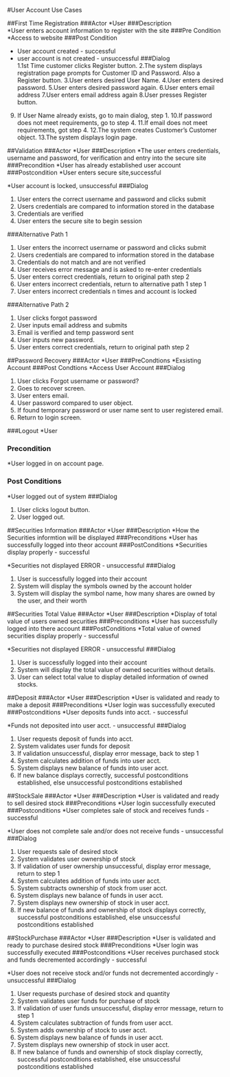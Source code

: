 ﻿#User Account Use Cases					
 

##First Time Registration
###Actor
*User
###Description	
*User enters account information to register with the site
###Pre Condition
*Access to website
###Post Condition
* User account created - successful
* user account is not created - unsuccessful
###Dialog	
1.1st Time customer clicks Register button.
2.The system displays registration page prompts for Customer ID and Password. Also a Register button.
3.User enters desired User Name.
4.User enters desired password.
5.User enters desired password again.
6.User enters email address
7.User enters email address again
8.User presses Register button.
9. If User Name already exists, go to main dialog, step 1.
10.If password does not meet requirements, go to step 4.
11.If email does not meet requirements, got step 4.
12.The system creates Customer’s Customer object.
13.The system displays login page.



##Validation
###Actor
*User
###Description
*The user enters credentials, username and password, for verification and entry into the secure site
###Precondition
*User has already established user account
###Postcondition
*User enters secure site,successful

*User account is locked, unsuccessful
###Dialog
1. User enters the correct username and password and clicks submit
2. Users credentials are compared to information stored in the database
3. Credentials are verified
4. User enters the secure site to begin session  

###Alternative Path 1
1. User enters the incorrect username or password and clicks submit
2. Users credentials are compared to information stored in the database
3. Credentials do not match and are not verified
4. User receives error message and is asked to re-enter credentials
5. User enters correct credentials, return to original path step 2
6. User enters incorrect credentials, return to alternative path 1 step 1 
7. User enters incorrect credentials n times and account is locked  

###Alternative Path 2
1. User clicks forgot password
2. User inputs email address and submits
3. Email is verified and temp password sent
4. User inputs new password.
5. User enters correct credentials, return to original path step 2


##Password Recovery
###Actor
*User
###PreCondtions
*Exsisting Account
###Post Condtions
*Access User Account
###Dialog
1. User clicks Forgot username or password?
2. Goes to recover screen.
3. User enters email.
4. User password compared to user object.
5. If found temporary password or user name sent to user registered email.
6. Return to login screen.

###Logout
*User
### Precondition
*User logged in on account page.
### Post Conditions
*User logged out of system
###Dialog
1. User clicks logout button.
2. User logged out.


##Securities Information
###Actor
*User
###Description
*How the Securities informtion will be displayed
###Preconditions
*User has successfully logged into theor account
###PostConditions
*Securities display properly - successful

*Securities not displayed ERROR - unsuccessful
###Dialog
1. User is successfully logged into their account
2. System will display the symbols owned by the account holder
3. System will display the symbol name, how many shares are owned by the user, and their worth

##Securities Total Value
###Actor
*User
###Description
*Display of total value of users owned securities
###Preconditions
*User has successfully logged into there account
###PostConditions
*Total value of owned securities display properly - successful

*Securities not displayed ERROR - unsuccessful
###Dialog
1. User is successfully logged into their account
2. System will display the total value of owned securities without details.
3. User can select total value to display detailed information of owned stocks.

##Deposit
###Actor
*User
###Description
*User is validated and ready to make a deposit
###Preconditions
*User login was successfully executed
###Postconditions
*User deposits funds into acct. - successful

*Funds not deposited into user acct. - unsuccessful
###Dialog
1. User requests deposit of funds into acct.
2. System validates user funds for deposit
3. If validation unsuccessful, display error message, back to step 1
4. System calculates addition of funds into user acct.
5. System displays new balance of funds into user acct.
6. If new balance displays correctly, successful postconditions established, else unsuccessful postconditions established


##StockSale
###Actor
*User
###Description
*User is validated and ready to sell desired stock
###Preconditions
*User login successfully executed
###Postconditions
*User completes sale of stock and receives funds - successful

*User does not complete sale and/or does not receive funds - unsuccessful
###Dialog
1. User requests sale of desired stock
2. System validates user ownership of stock
3. If validation of user ownership unsuccessful, display error message, return to step 1
4. System calculates addition of funds into user acct.
5. System subtracts ownership of stock from user acct.
6. System displays new balance of funds in user acct.
7. System displays new ownership of stock in user acct.
8. If new balance of funds and ownership of stock displays correctly, successful postconditions established, else unsuccessful postconditions established


##StockPurchase
###Actor
*User
###Description
*User is validated and ready to purchase desired stock
###Preconditions
*User login was successfully executed
###Postconditions
*User receives purchased stock and funds decremented accordingly - successful

*User does not receive stock and/or funds not decremented accordingly - unsuccessful
###Dialog
1. User requests purchase of desired stock and quantity
2. System validates user funds for purchase of stock
3. If validation of user funds unsuccessful, display error message, return to step 1
4. System calculates subtraction of funds from user acct.
5. System adds ownership of stock to user acct.
6. System displays new balance of funds in user acct.
7. System displays new ownership of stock in user acct.
8. If new balance of funds and ownership of stock display correctly, successful postconditions established, else unsuccessful postconditions established

